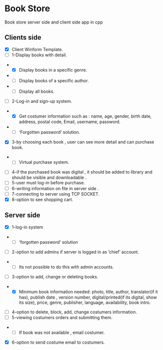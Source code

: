 # Book Store
Book store server side and client side app in cpp 

## Clients side
- [X] Client Winform Template.
- [ ] 1-Display books with detail.
- - [X]	Display books in a specific genre.
- - [ ]	Display books of a specific author.
- - [ ]	Display all books.
- [ ] 2-Log-in and sign-up system.
- - [X] Get costumer information such as : name, age, gender, birth date, address, postal code, Email, username, password.
- - [ ] ‘Forgotten password’ solution.
- [X] 3-by choosing each book , user can see more detail and can purchase book.
- - [ ]	Virtual purchase system.
- [ ] 4-if the purchased book was digital , it should be added to library and should be visible and downloadable .
- [ ] 5-user must log-in before purchase.
- [ ] 6-writing information on file in server side .
- [ ] 7-connecting to server using TCP SOCKET.
- [X] 8-option to see shopping cart.

## Server side 
- [X] 1-log-in system
- - [ ] ‘forgotten password’ solution
- [ ] 2-option to add admins if server is logged in as ‘chief’ account.
- - [ ] Its not possible to do this with admin accounts.
- [ ] 3-option to add, change or deleting books.
- - [X] Minimum book information needed: photo, title, author, translator(if it has), publish date , version number, digital/printed(if its digital, show its size), price, genre, publisher, language, availability, book intro.
- [ ] 4-option to delete, block, add, change costumers information.
- [ ] 5-viewing costumers orders and submitting them.
- - [ ] If book was not available , email costumer.
- [X] 6-option to send costume email to costumers.
